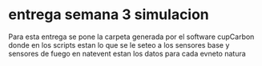 # entrega semana 3 simulacion

Para esta entrega se pone la carpeta generada por el software cupCarbon
donde en los scripts estan lo que se le seteo a los sensores base y sensores de fuego
en natevent estan los datos para cada evneto natura


